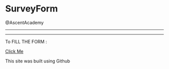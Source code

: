 # SurveyForm
@AscentAcademy
<hr>
<hr>
To FILL THE FORM :

[Click Me](https://suchismita004.github.io/SurveyForm/)

This site was built using Github 

